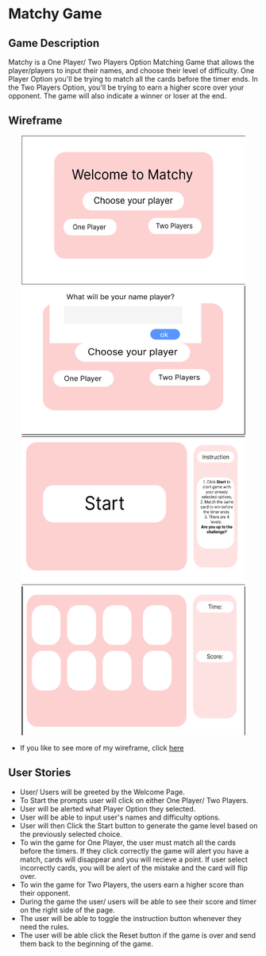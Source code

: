 # Matchy Game
## Game Description
Matchy is a One Player/ Two Players Option Matching Game that allows the player/players to input their names, and choose their level of difficulty. One Player Option you'll be trying to match all the cards before the timer ends. In the Two Players Option, you'll be trying to earn a higher score over your opponent. The game will also indicate a winner or loser at the end.
## Wireframe
<p align="center">
<img src ="images/readMeImages/WelcomePage.png" height="300px" width="450px">
<img src ="images/readMeImages/PromptPage.png" height="300px" width="450px">
<img src ="images/readMeImages/startPage.png" height="300px" width="450px">
<img src ="images/readMeImages/GamePage.png" height="300px" width="450px">
</p>

* If you like to see more of my wireframe, click [here](https://www.figma.com/file/hnNus3wYFm4CGsplWfH2h3/Matchy-Game-Wireframe?node-id=0%3A1)

## User Stories
* User/ Users will be greeted by the Welcome Page.
* To Start the prompts user will click on either One Player/ Two Players.
* User will be alerted what Player Option they selected.
* User will be able to input user's names and difficulty options.
* User will then Click the Start button to generate the game level based on the previously selected choice.
* To win the game for One Player, the user must match all the cards before the timers. If they click correctly the game will alert you have a match, cards will disappear and you will recieve a point. If user select incorrectly cards, you will be alert of the mistake and the card will flip over. 
* To win the game for Two Players, the users earn a higher score than their opponent. 
* During the game the user/ users will be able to see their score and timer on the right side of the page.
* The user will be able to toggle the instruction button whenever they need the rules.
* The user will be able click the Reset button if the game is over and send them back to the beginning of the game.
